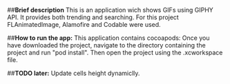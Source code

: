 ##**Brief description**
This is an application wich shows GIFs using GIPHY API.
It provides both trending and searching.
For this project FLAnimatedImage, Alamofire and Codable were used.

##**How to run the app:**
This application contains cocoapods: Once you have downloaded the project, navigate to the directory containing the project and run "pod install". Then open the project using the .xcworkspace file.

##**TODO later:**
Update cells height dynamiclly.
